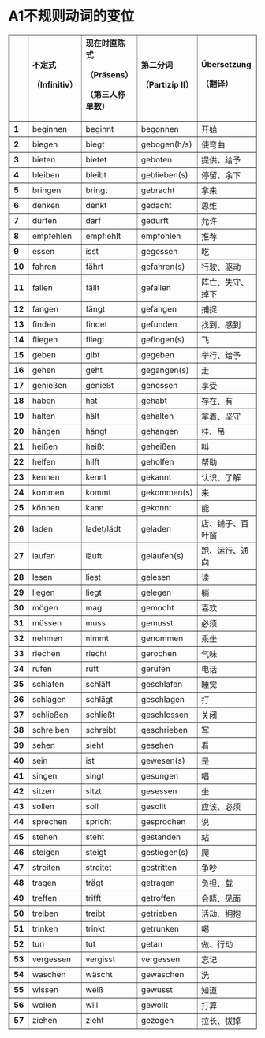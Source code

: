 # A1不规则动词的变位


<table border="2">
<tr>
  <td><b></b></td>
  <td><B>不定式<p>（Infinitiv）</p></B> </td>
 <td><B> 现在时直陈式<p>（Präsens）</p>   <p>（第三人称单数）</p>  </B> </td>
  <td><B>第二分词<p>（Partizip Ⅱ）</p></B> </td>
  <td><B> Übersetzung<p>（翻译）</p></B> </td>
</tr>
<tr>
  <td><B>1</B> </td>
  <td>beginnen</td>
  <td>beginnt</td>
    <td>begonnen</td>
      <td>  开始</td>
</tr>
<tr>
  <td><B>2</B> </td>
  <td>biegen</td>
  <td>biegt</td>
    <td>gebogen(h/s)</td>
      <td>使弯曲 </td>
</tr>
<tr>
  <td><B>3</B> </td>
  <td> bieten  </td>
  <td>  bietet</td>
    <td> geboten </td>
      <td> 提供、给予</td>
</tr><tr>
  <td><B>4</B> </td>
  <td>  bleiben </td>
  <td> bleibt </td>
    <td> geblieben(s) </td>
      <td> 停留、余下</td>
</tr>

<tr>
  <td><B>5</B> </td>
  <td>bringen </td>
  <td>bringt</td>
    <td>gebracht </td>
      <td> 拿来</td>
</tr>
<tr>
  <td><B>6</B> </td>
  <td> denken</td>
  <td>denkt </td>
    <td> gedacht</td>
      <td>思维 </td>
</tr>
<tr>
  <td><B>7</B> </td>
  <td>  dürfen </td>
  <td>darf </td>
    <td>gedurft </td>
      <td>允许 </td>
</tr>
<tr>
  <td><B>8</B> </td>
  <td>  empfehlen </td>
  <td> empfiehlt </td>
    <td> empfohlen </td>
      <td>推荐 </td>
</tr>
<tr>
  <td><B>9</B> </td>
  <td>essen </td>
  <td> isst</td>
    <td> gegessen</td>
      <td>吃 </td>
</tr>
<tr>
  <td><B>10</B> </td>
  <td> fahren</td>
  <td>fährt </td>
    <td> gefahren(s)</td>
      <td>行驶、驱动 </td>
</tr>
<tr>
  <td><B>11</B> </td>
  <td>  fallen </td>
  <td>fällt </td>
    <td>gefallen </td>
      <td>阵亡、失守、掉下 </td>
</tr>
<tr>
  <td><B>12</B> </td>
  <td>  fangen </td>
  <td> fängt </td>
    <td> gefangen </td>
      <td> 捕捉</td>
</tr>
<tr>
  <td><B>13</B> </td>
  <td> finden</td>
  <td>findet </td>
    <td>gefunden </td>
      <td> 找到、感到</td>
</tr>
<tr>
  <td><B>14</B> </td>
  <td>fliegen </td>
  <td>fliegt </td>
    <td>geflogen(s) </td>
      <td> 飞</td>
</tr>
<tr>
  <td><B>15</B> </td>
  <td>  geben </td>
  <td>gibt </td>
    <td>gegeben </td>
      <td> 举行、给予</td>
</tr>
<tr>
  <td><B>16</B> </td>
  <td>  gehen </td>
  <td> geht </td>
    <td> gegangen(s) </td>
      <td> 走</td>
</tr>
<tr>
  <td><B>17</B> </td>
  <td>genießen</td>
  <td>genießt </td>
    <td>genossen </td>
      <td>享受 </td>
</tr>
<tr>
  <td><B>18</B> </td>
  <td>haben </td>
  <td> hat</td>
    <td>gehabt </td>
      <td>存在、有 </td>
</tr>
<tr>
  <td><B>19</B> </td>
  <td> halten  </td>
  <td>hält </td>
    <td> gehalten</td>
      <td> 拿着、坚守</td>
</tr>
<tr>
  <td><B>20</B> </td>
  <td> hängen  </td>
  <td> hängt </td>
    <td> gehangen </td>
      <td> 挂、吊</td>
</tr>
<tr>
  <td><B>21</B> </td>
  <td>heißen </td>
  <td>heißt </td>
    <td>geheißen </td>
      <td>叫 </td>
</tr>
<tr>
  <td><B>22</B> </td>
  <td> helfen</td>
  <td> hilft</td>
    <td>geholfen </td>
      <td>帮助 </td>
</tr>
<tr>
  <td><B>23</B> </td>
  <td> kennen  </td>
  <td>kennt </td>
    <td> gekannt</td>
      <td>认识、了解 </td>
</tr>
<tr>
  <td><B>24</B> </td>
  <td> kommen  </td>
  <td> kommt </td>
    <td>gekommen(s)  </td>
      <td>来 </td>
</tr>
<tr>
  <td><B>25</B> </td>
  <td> können</td>
  <td>kann </td>
    <td>gekonnt </td>
      <td>能 </td>
</tr>
<tr>
  <td><B>26</B> </td>
  <td>laden </td>
  <td>ladet/lädt </td>
    <td>geladen </td>
      <td> 店、铺子、百叶窗</td>
</tr>
<tr>
  <td><B>27</B> </td>
  <td>  laufen </td>
  <td>läuft </td>
    <td>gelaufen(s) </td>
      <td> 跑、运行、通向</td>
</tr>
<tr>
  <td><B>28</B> </td>
  <td>  lesen </td>
  <td> liest </td>
    <td> gelesen </td>
      <td>读 </td>
</tr>
<tr>
  <td><B>   29  </B> </td>
  <td> liegen  </td>
  <td> liegt </td>
    <td> gelegen </td>
      <td>躺 </td>
</tr>
<tr>
  <td><B> 30    </B> </td>
  <td>  mögen </td>
  <td> mag </td>
    <td> gemocht </td>
      <td> 喜欢</td>
</tr>
<tr>
  <td><B>   31  </B> </td>
  <td> müssen  </td>
  <td>muss  </td>
    <td> gemusst </td>
      <td>必须 </td>
</tr>
<tr>
  <td><B>  32   </B> </td>
  <td> nehmen  </td>
  <td> nimmt </td>
    <td> genommen </td>
      <td>乘坐 </td>
</tr>
<tr>
  <td><B>  33   </B> </td>
  <td>  riechen </td>
  <td>riecht  </td>
    <td> gerochen </td>
      <td>气味 </td>
</tr>
<tr>
  <td><B>  34   </B> </td>
  <td>  rufen </td>
  <td> ruft </td>
    <td> gerufen </td>
      <td>电话 </td>
</tr>
<tr>
  <td><B>   35  </B> </td>
  <td>  schlafen </td>
  <td> schläft </td>
    <td> geschlafen </td>
      <td> 睡觉</td>
</tr>
<tr>
  <td><B>   36  </B> </td>
  <td> schlagen  </td>
  <td> schlägt</td>
    <td> geschlagen </td>
      <td>打 </td>
</tr>
<tr>
  <td><B>  37   </B> </td>
  <td> schließen  </td>
  <td> schließt </td>
    <td> geschlossen </td>
      <td> 关闭</td>
</tr>
<tr>
  <td><B>  38   </B> </td>
  <td> schreiben  </td>
  <td> schreibt </td>
    <td> geschrieben </td>
      <td>写 </td>
</tr>
<tr>
  <td><B>   39  </B> </td>
  <td> sehen  </td>
  <td> sieht </td>
    <td>gesehen  </td>
      <td>看 </td>
</tr>
<tr>
  <td><B>   40  </B> </td>
  <td>  sein </td>
  <td> ist </td>
    <td> gewesen(s) </td>
      <td>是 </td>
</tr>
<tr>
  <td><B>   41  </B> </td>
  <td> singen  </td>
  <td> singt </td>
    <td> gesungen </td>
      <td> 唱</td>
</tr>
<tr>
  <td><B>   42  </B> </td>
  <td>  sitzen </td>
  <td> sitzt </td>
    <td> gesessen </td>
      <td>坐 </td>
</tr>
<tr>
  <td><B>   43  </B> </td>
  <td>  sollen </td>
  <td> soll </td>
    <td>gesollt  </td>
      <td> 应该、必须</td>
</tr>
<tr>
  <td><B>44</B> </td>
  <td>  sprechen </td>
  <td> spricht </td>
    <td> gesprochen </td>
      <td> 说</td>
</tr>
<tr>
  <td><B>   45  </B> </td>
  <td>  stehen </td>
  <td> steht </td>
    <td> gestanden </td>
      <td> 站</td>
</tr>
<tr>
  <td><B>   46  </B> </td>
  <td> steigen  </td>
  <td> steigt </td>
    <td> gestiegen(s) </td>
      <td>爬 </td>
</tr>
<tr>
  <td><B>   47  </B> </td>
  <td> streiten  </td>
  <td> streitet </td>
    <td> gestritten </td>
      <td> 争吵</td>
</tr>
<tr>
  <td><B>   48  </B> </td>
  <td> tragen  </td>
  <td> trägt </td>
    <td> getragen </td>
      <td>负担、载 </td>
</tr>
<tr>
  <td><B>  49   </B> </td>
  <td>  treffen </td>
  <td> trifft </td>
    <td>getroffen  </td>
      <td> 会晤、见面</td>
</tr>
<tr>
  <td><B>   50  </B> </td>
  <td>  treiben </td>
  <td> treibt </td>
    <td> getrieben </td>
      <td>活动、拥抱 </td>
</tr>
<tr>
  <td><B>   51  </B> </td>
  <td>  trinken </td>
  <td> trinkt </td>
    <td> getrunken </td>
      <td> 喝</td>
</tr>
<tr>
  <td><B>    52 </B> </td>
  <td>  tun </td>
  <td> tut </td>
    <td> getan </td>
      <td>做、行动 </td>
</tr>
<tr>
  <td><B>  53   </B> </td>
  <td> vergessen  </td>
  <td> vergisst </td>
    <td> vergessen </td>
      <td>忘记 </td>
</tr>
<tr>
  <td><B>  54   </B> </td>
  <td> waschen  </td>
  <td> wäscht </td>
    <td> gewaschen </td>
      <td> 洗</td>
</tr>
<tr>
  <td><B>   55  </B> </td>
  <td>  wissen </td>
  <td> weiß </td>
    <td> gewusst </td>
      <td>知道 </td>
</tr>
<tr>
  <td><B>  56   </B> </td>
  <td>  wollen </td>
  <td> will </td>
    <td> gewollt </td>
      <td> 打算</td>
</tr>
<tr>
  <td><B>  57   </B> </td>
  <td>  ziehen </td>
  <td> zieht </td>
    <td> gezogen </td>
      <td>拉长、拔掉 </td>
</tr>
</table>